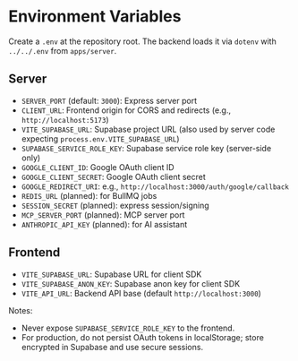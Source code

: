 # Environment Variables

Create a `.env` at the repository root. The backend loads it via `dotenv` with `../../.env` from `apps/server`.

## Server
- `SERVER_PORT` (default: `3000`): Express server port
- `CLIENT_URL`: Frontend origin for CORS and redirects (e.g., `http://localhost:5173`)
- `VITE_SUPABASE_URL`: Supabase project URL (also used by server code expecting `process.env.VITE_SUPABASE_URL`)
- `SUPABASE_SERVICE_ROLE_KEY`: Supabase service role key (server-side only)
- `GOOGLE_CLIENT_ID`: Google OAuth client ID
- `GOOGLE_CLIENT_SECRET`: Google OAuth client secret
- `GOOGLE_REDIRECT_URI`: e.g., `http://localhost:3000/auth/google/callback`
- `REDIS_URL` (planned): for BullMQ jobs
- `SESSION_SECRET` (planned): express session/signing
- `MCP_SERVER_PORT` (planned): MCP server port
- `ANTHROPIC_API_KEY` (planned): for AI assistant

## Frontend
- `VITE_SUPABASE_URL`: Supabase URL for client SDK
- `VITE_SUPABASE_ANON_KEY`: Supabase anon key for client SDK
- `VITE_API_URL`: Backend API base (default `http://localhost:3000`)

Notes:
- Never expose `SUPABASE_SERVICE_ROLE_KEY` to the frontend.
- For production, do not persist OAuth tokens in localStorage; store encrypted in Supabase and use secure sessions.